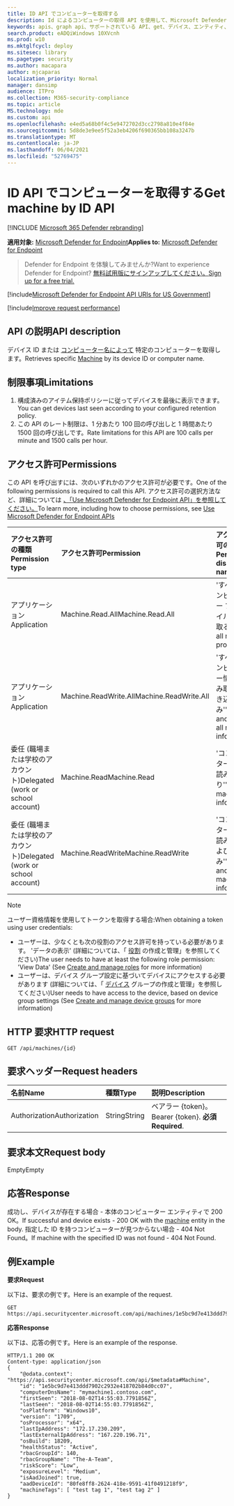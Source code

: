 ```yaml
---
title: ID API でコンピューターを取得する
description: Id によるコンピューターの取得 API を使用して、Microsoft Defender for Endpoint のデバイス ID またはコンピューター名でコンピューターを取得する方法について説明します。
keywords: apis、graph api、サポートされている API、get、デバイス、エンティティ、ID
search.product: eADQiWindows 10XVcnh
ms.prod: w10
ms.mktglfcycl: deploy
ms.sitesec: library
ms.pagetype: security
ms.author: macapara
author: mjcaparas
localization_priority: Normal
manager: dansimp
audience: ITPro
ms.collection: M365-security-compliance
ms.topic: article
MS.technology: mde
ms.custom: api
ms.openlocfilehash: e4ed5a68b0f4c5e9472702d3cc2798a810e4f84e
ms.sourcegitcommit: 5d8de3e9ee5f52a3eb4206f690365bb108a3247b
ms.translationtype: MT
ms.contentlocale: ja-JP
ms.lasthandoff: 06/04/2021
ms.locfileid: "52769475"
---
```

# <a name="get-machine-by-id-api"></a><span data-ttu-id="b0592-104">ID API でコンピューターを取得する</span><span class="sxs-lookup"><span data-stu-id="b0592-104">Get machine by ID API</span></span>

[!INCLUDE [Microsoft 365 Defender rebranding](../../includes/microsoft-defender.md)]

<span data-ttu-id="b0592-105">**適用対象:** [Microsoft Defender for Endpoint](https://go.microsoft.com/fwlink/?linkid=2154037)</span><span class="sxs-lookup"><span data-stu-id="b0592-105">**Applies to:** [Microsoft Defender for Endpoint](https://go.microsoft.com/fwlink/?linkid=2154037)</span></span>


> <span data-ttu-id="b0592-106">Defender for Endpoint を体験してみませんか?</span><span class="sxs-lookup"><span data-stu-id="b0592-106">Want to experience Defender for Endpoint?</span></span> [<span data-ttu-id="b0592-107">無料試用版にサインアップしてください。</span><span class="sxs-lookup"><span data-stu-id="b0592-107">Sign up for a free trial.</span></span>](https://www.microsoft.com/microsoft-365/windows/microsoft-defender-atp?ocid=docs-wdatp-exposedapis-abovefoldlink) 

[!include[Microsoft Defender for Endpoint API URIs for US Government](../../includes/microsoft-defender-api-usgov.md)]

[!include[Improve request performance](../../includes/improve-request-performance.md)]


## <a name="api-description"></a><span data-ttu-id="b0592-108">API の説明</span><span class="sxs-lookup"><span data-stu-id="b0592-108">API description</span></span>
<span data-ttu-id="b0592-109">デバイス ID または [コンピューター名によって](machine.md) 特定のコンピューターを取得します。</span><span class="sxs-lookup"><span data-stu-id="b0592-109">Retrieves specific [Machine](machine.md) by its device ID or computer name.</span></span>


## <a name="limitations"></a><span data-ttu-id="b0592-110">制限事項</span><span class="sxs-lookup"><span data-stu-id="b0592-110">Limitations</span></span>
1. <span data-ttu-id="b0592-111">構成済みのアイテム保持ポリシーに従ってデバイスを最後に表示できます。</span><span class="sxs-lookup"><span data-stu-id="b0592-111">You can get devices last seen according to your configured retention policy.</span></span>
2. <span data-ttu-id="b0592-112">この API のレート制限は、1 分あたり 100 回の呼び出しと 1 時間あたり 1500 回の呼び出しです。</span><span class="sxs-lookup"><span data-stu-id="b0592-112">Rate limitations for this API are 100 calls per minute and 1500 calls per hour.</span></span>


## <a name="permissions"></a><span data-ttu-id="b0592-113">アクセス許可</span><span class="sxs-lookup"><span data-stu-id="b0592-113">Permissions</span></span>
<span data-ttu-id="b0592-114">この API を呼び出すには、次のいずれかのアクセス許可が必要です。</span><span class="sxs-lookup"><span data-stu-id="b0592-114">One of the following permissions is required to call this API.</span></span> <span data-ttu-id="b0592-115">アクセス許可の選択方法など、詳細については [、「Use Microsoft Defender for Endpoint API」を参照してください。](apis-intro.md)</span><span class="sxs-lookup"><span data-stu-id="b0592-115">To learn more, including how to choose permissions, see [Use Microsoft Defender for Endpoint APIs](apis-intro.md)</span></span>

<span data-ttu-id="b0592-116">アクセス許可の種類</span><span class="sxs-lookup"><span data-stu-id="b0592-116">Permission type</span></span> |   <span data-ttu-id="b0592-117">アクセス許可</span><span class="sxs-lookup"><span data-stu-id="b0592-117">Permission</span></span>  |   <span data-ttu-id="b0592-118">アクセス許可の表示名</span><span class="sxs-lookup"><span data-stu-id="b0592-118">Permission display name</span></span>
:---|:---|:---
<span data-ttu-id="b0592-119">アプリケーション</span><span class="sxs-lookup"><span data-stu-id="b0592-119">Application</span></span> |   <span data-ttu-id="b0592-120">Machine.Read.All</span><span class="sxs-lookup"><span data-stu-id="b0592-120">Machine.Read.All</span></span> |  <span data-ttu-id="b0592-121">'すべてのコンピューター プロファイルを読み取る'</span><span class="sxs-lookup"><span data-stu-id="b0592-121">'Read all machine profiles'</span></span>
<span data-ttu-id="b0592-122">アプリケーション</span><span class="sxs-lookup"><span data-stu-id="b0592-122">Application</span></span> |   <span data-ttu-id="b0592-123">Machine.ReadWrite.All</span><span class="sxs-lookup"><span data-stu-id="b0592-123">Machine.ReadWrite.All</span></span> | <span data-ttu-id="b0592-124">'すべてのコンピューター情報の読み取りと書き込み'</span><span class="sxs-lookup"><span data-stu-id="b0592-124">'Read and write all machine information'</span></span>
<span data-ttu-id="b0592-125">委任 (職場または学校のアカウント)</span><span class="sxs-lookup"><span data-stu-id="b0592-125">Delegated (work or school account)</span></span> | <span data-ttu-id="b0592-126">Machine.Read</span><span class="sxs-lookup"><span data-stu-id="b0592-126">Machine.Read</span></span> | <span data-ttu-id="b0592-127">'コンピューター情報の読み取り'</span><span class="sxs-lookup"><span data-stu-id="b0592-127">'Read machine information'</span></span>
<span data-ttu-id="b0592-128">委任 (職場または学校のアカウント)</span><span class="sxs-lookup"><span data-stu-id="b0592-128">Delegated (work or school account)</span></span> | <span data-ttu-id="b0592-129">Machine.ReadWrite</span><span class="sxs-lookup"><span data-stu-id="b0592-129">Machine.ReadWrite</span></span> | <span data-ttu-id="b0592-130">'コンピューター情報の読み取りおよび書き込み'</span><span class="sxs-lookup"><span data-stu-id="b0592-130">'Read and write machine information'</span></span>

>[!Note]
> <span data-ttu-id="b0592-131">ユーザー資格情報を使用してトークンを取得する場合:</span><span class="sxs-lookup"><span data-stu-id="b0592-131">When obtaining a token using user credentials:</span></span>
>- <span data-ttu-id="b0592-132">ユーザーは、少なくとも次の役割のアクセス許可を持っている必要があります。 'データの表示' (詳細については、「 [役割](user-roles.md) の作成と管理」を参照してください)</span><span class="sxs-lookup"><span data-stu-id="b0592-132">The user needs to have at least the following role permission: 'View Data' (See [Create and manage roles](user-roles.md) for more information)</span></span>
>- <span data-ttu-id="b0592-133">ユーザーは、デバイス グループ設定に基づいてデバイスにアクセスする必要があります (詳細については、「 [デバイス](machine-groups.md) グループの作成と管理」を参照してください)</span><span class="sxs-lookup"><span data-stu-id="b0592-133">User needs to have access to the device, based on device group settings (See [Create and manage device groups](machine-groups.md) for more information)</span></span>


## <a name="http-request"></a><span data-ttu-id="b0592-134">HTTP 要求</span><span class="sxs-lookup"><span data-stu-id="b0592-134">HTTP request</span></span>
```http
GET /api/machines/{id}
```

## <a name="request-headers"></a><span data-ttu-id="b0592-135">要求ヘッダー</span><span class="sxs-lookup"><span data-stu-id="b0592-135">Request headers</span></span>

<span data-ttu-id="b0592-136">名前</span><span class="sxs-lookup"><span data-stu-id="b0592-136">Name</span></span> | <span data-ttu-id="b0592-137">種類</span><span class="sxs-lookup"><span data-stu-id="b0592-137">Type</span></span> | <span data-ttu-id="b0592-138">説明</span><span class="sxs-lookup"><span data-stu-id="b0592-138">Description</span></span>
:---|:---|:---
<span data-ttu-id="b0592-139">Authorization</span><span class="sxs-lookup"><span data-stu-id="b0592-139">Authorization</span></span> | <span data-ttu-id="b0592-140">String</span><span class="sxs-lookup"><span data-stu-id="b0592-140">String</span></span> | <span data-ttu-id="b0592-141">ベアラー {token}。</span><span class="sxs-lookup"><span data-stu-id="b0592-141">Bearer {token}.</span></span> <span data-ttu-id="b0592-142">**必須**</span><span class="sxs-lookup"><span data-stu-id="b0592-142">**Required**.</span></span>


## <a name="request-body"></a><span data-ttu-id="b0592-143">要求本文</span><span class="sxs-lookup"><span data-stu-id="b0592-143">Request body</span></span>
<span data-ttu-id="b0592-144">Empty</span><span class="sxs-lookup"><span data-stu-id="b0592-144">Empty</span></span>

## <a name="response"></a><span data-ttu-id="b0592-145">応答</span><span class="sxs-lookup"><span data-stu-id="b0592-145">Response</span></span>
<span data-ttu-id="b0592-146">成功し、デバイスが存在する場合 - 本体の[](machine.md)コンピューター エンティティで 200 OK。</span><span class="sxs-lookup"><span data-stu-id="b0592-146">If successful and device exists - 200 OK with the [machine](machine.md) entity in the body.</span></span>
<span data-ttu-id="b0592-147">指定した ID を持つコンピューターが見つからない場合 - 404 Not Found。</span><span class="sxs-lookup"><span data-stu-id="b0592-147">If machine with the specified ID was not found - 404 Not Found.</span></span>


## <a name="example"></a><span data-ttu-id="b0592-148">例</span><span class="sxs-lookup"><span data-stu-id="b0592-148">Example</span></span>

<span data-ttu-id="b0592-149">**要求**</span><span class="sxs-lookup"><span data-stu-id="b0592-149">**Request**</span></span>

<span data-ttu-id="b0592-150">以下は、要求の例です。</span><span class="sxs-lookup"><span data-stu-id="b0592-150">Here is an example of the request.</span></span>

```http
GET https://api.securitycenter.microsoft.com/api/machines/1e5bc9d7e413ddd7902c2932e418702b84d0cc07
```

<span data-ttu-id="b0592-151">**応答**</span><span class="sxs-lookup"><span data-stu-id="b0592-151">**Response**</span></span>

<span data-ttu-id="b0592-152">以下は、応答の例です。</span><span class="sxs-lookup"><span data-stu-id="b0592-152">Here is an example of the response.</span></span>


```http
HTTP/1.1 200 OK
Content-type: application/json
{
    "@odata.context": "https://api.securitycenter.microsoft.com/api/$metadata#Machine",
    "id": "1e5bc9d7e413ddd7902c2932e418702b84d0cc07",
    "computerDnsName": "mymachine1.contoso.com",
    "firstSeen": "2018-08-02T14:55:03.7791856Z",
    "lastSeen": "2018-08-02T14:55:03.7791856Z",
    "osPlatform": "Windows10",
    "version": "1709",
    "osProcessor": "x64",
    "lastIpAddress": "172.17.230.209",
    "lastExternalIpAddress": "167.220.196.71",
    "osBuild": 18209,
    "healthStatus": "Active",
    "rbacGroupId": 140,
    "rbacGroupName": "The-A-Team",
    "riskScore": "Low",
    "exposureLevel": "Medium",
    "isAadJoined": true,
    "aadDeviceId": "80fe8ff8-2624-418e-9591-41f0491218f9",
    "machineTags": [ "test tag 1", "test tag 2" ]
}

```
